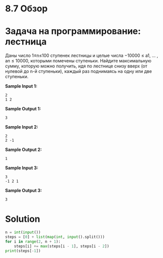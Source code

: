 # 8.7 Обзор

# Задача на программирование: лестница

Даны число 1≤n≤100 ступенек лестницы и целые числа −10000 ≤ a1, … , an ≤ 10000, которыми помечены ступеньки. Найдите
максимальную сумму, которую можно получить, идя по лестнице снизу вверх (от нулевой до n-й ступеньки), каждый раз
поднимаясь на одну или две ступеньки.

**Sample Input 1:**

```
2
1 2
```

**Sample Output 1:**

```
3
```

**Sample Input 2:**

```
2
2 -1
```

**Sample Output 2:**

```
1
```

**Sample Input 3:**

```
3
-1 2 1
```

**Sample Output 3:**

```
3
```

# Solution

```python
n = int(input())
steps = [0] + list(map(int, input().split()))
for i in range(2, n + 1):
    steps[i] += max(steps[i - 1], steps[i - 2])
print(steps[-1])
```